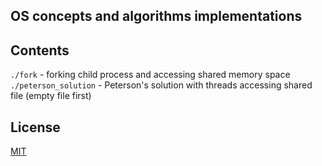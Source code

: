 ## OS concepts and algorithms implementations

## Contents

```./fork``` - forking child process and accessing shared memory space\
```./peterson_solution``` - Peterson's solution with threads accessing shared file (empty file first) 

## License
[MIT](https://opensource.org/licenses/MIT)

